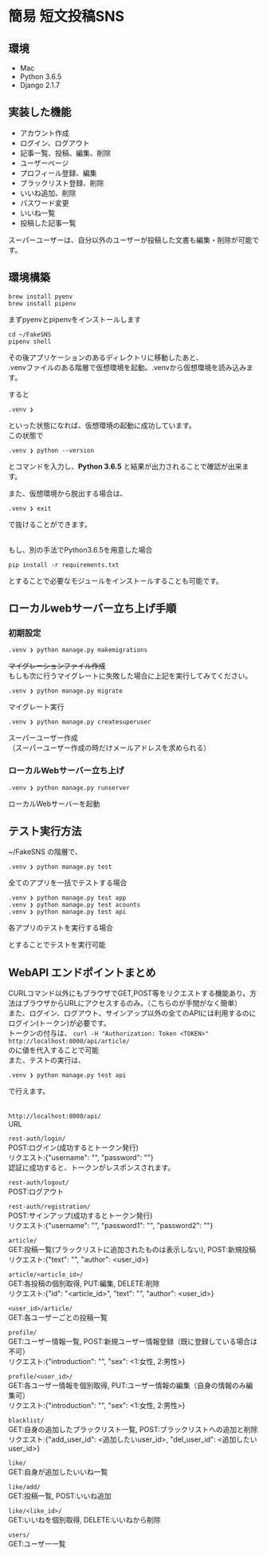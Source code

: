 # 簡易 短文投稿SNS

## 環境
- Mac
- Python 3.6.5
- Django 2.1.7

## 実装した機能
- アカウント作成
- ログイン、ログアウト
- 記事一覧、投稿、編集、削除
- ユーザーページ
- プロフィール登録、編集
- ブラックリスト登録、削除
- いいね追加、削除
- パスワード変更
- いいね一覧
- 投稿した記事一覧

スーパーユーザーは、自分以外のユーザーが投稿した文書も編集・削除が可能です。

## 環境構築
```commandline
brew install pyenv
brew install pipenv 
```
まずpyenvとpipenvをインストールします  

```commandline
cd ~/FakeSNS
pipenv shell
```
その後アプリケーションのあるディレクトリに移動したあと、  
.venvファイルのある階層で仮想環境を起動。.venvから仮想環境を読み込みます。  

すると
```commandline
.venv ❯
```
といった状態になれば、仮想環境の起動に成功しています。  
この状態で
```commandline
.venv ❯ python --version
```
とコマンドを入力し、**Python 3.6.5** と結果が出力されることで確認が出来ます。  

また、仮想環境から脱出する場合は、
```commandline
.venv ❯ exit
```
で抜けることができます。  
<br>

もし、別の手法でPython3.6.5を用意した場合
```commandline
pip install -r requirements.txt
```
とすることで必要なモジュールをインストールすることも可能です。


## ローカルwebサーバー立ち上げ手順

### 初期設定
```commandline
.venv ❯ python manage.py makemigrations
```  
~~マイグレーションファイル作成~~    
もしも次に行うマイグレートに失敗した場合に上記を実行してみてください。


```commandline
.venv ❯ python manage.py migrate
```  
マイグレート実行  

```commandline
.venv ❯ python manage.py createsuperuser
```  
スーパーユーザー作成  
（スーパーユーザー作成の時だけメールアドレスを求められる）

### ローカルWebサーバー立ち上げ
```commandline
.venv ❯ python manage.py runserver
```
ローカルWebサーバーを起動


## テスト実行方法
~/FakeSNS の階層で、  

```commandline
.venv ❯ python manage.py test
```
全てのアプリを一括でテストする場合  

```commandline
.venv ❯ python manage.py test app
.venv ❯ python manage.py test acounts
.venv ❯ python manage.py test api
```
各アプリのテストを実行する場合  
  
とすることでテストを実行可能


## WebAPI エンドポイントまとめ
CURLコマンド以外にもブラウザでGET,POST等をリクエストする機能あり。方法はブラウザからURLにアクセスするのみ。（こちらのが手間がなく簡単）  
また、ログイン、ログアウト、サインアップ以外の全てのAPIには利用するのにログイン(トークン)が必要です。  
トークンの付与は、
`curl -H "Authorization: Token <TOKEN>"  http://localhost:8000/api/article/`  
の<TOKEN>に値を代入することで可能  
また、テストの実行は、
```commandline
.venv ❯ python manage.py test api
```
で行えます。  
　　

`http://localhost:8000/api/`  
URL  

`rest-auth/login/`  
POST:ログイン(成功するとトークン発行)  
リクエスト:{"username": "", "password": ""}  
認証に成功すると、トークンがレスポンスされます。  

`rest-auth/logout/`  
POST:ログアウト  

`rest-auth/registration/`  
POST:サインアップ(成功するとトークン発行)  
リクエスト:{"username": "", "password1": "", "password2": ""}  

`article/`  
GET:投稿一覧(ブラックリストに追加されたものは表示しない), POST:新規投稿  
リクエスト:{"text": "", "author": <user_id>}  

`article/<article_id>/`  
GET:各投稿の個別取得, PUT:編集, DELETE:削除  
リクエスト:{"id": "<article_id>", "text": "", "author": <user_id>}  

`<user_id>/article/`  
GET:各ユーザーごとの投稿一覧  

`profile/`  
GET:ユーザー情報一覧, POST:新規ユーザー情報登録（既に登録している場合は不可）  
リクエスト:{"introduction": "", "sex": <1:女性, 2:男性>}  

`profile/<user_id>/`  
GET:各ユーザー情報を個別取得, PUT:ユーザー情報の編集（自身の情報のみ編集可）  
リクエスト:{"introduction": "", "sex": <1:女性, 2:男性>}  

`blacklist/`  
GET:自身の追加したブラックリスト一覧, POST:ブラックリストへの追加と削除  
リクエスト:{"add_user_id": <追加したいuser_id>, "del_user_id": <追加したいuser_id>}  

`like/`  
GET:自身が追加したいいね一覧  

`like/add/`  
GET:投稿一覧, POST:いいね追加  

`like/<like_id>/`  
GET:いいねを個別取得, DELETE:いいねから削除  

`users/`  
GET:ユーザー一覧
